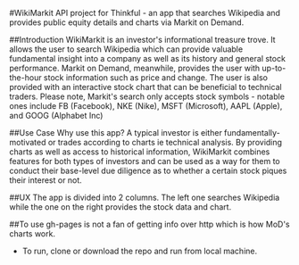 #WikiMarkit
API project for Thinkful  - an app that searches Wikipedia and provides public equity details and charts via Markit on Demand.

##Introduction
WikiMarkit is an investor's informational treasure trove. It allows the user to search Wikipedia which can provide valuable fundamental insight into a company as well as its history and general stock performance. Markit on Demand, meanwhile, provides the user with up-to-the-hour stock information such as price and change. The user is also provided with an interactive stock chart that can be beneficial to technical traders.
Please note, Markit's search only accepts stock symbols - notable ones include FB (Facebook), NKE (Nike), MSFT (Microsoft), AAPL (Apple), and GOOG (Alphabet Inc)       

##Use Case
Why use this app? A typical investor is either fundamentally-motivated or trades according to charts ie technical analysis. By providing charts as well as access to historical information, WikiMarkit combines features for both types of investors and can be used as a way for them to conduct their base-level due diligence as to whether a certain stock piques their interest or not.   

##UX
The app is divided into 2 columns. The left one searches Wikipedia while the one on the right provides the stock data and chart.  

##To use
gh-pages is not a fan of getting info over http which is how MoD's charts work. 

* To run, clone or download the repo and run from local machine.

